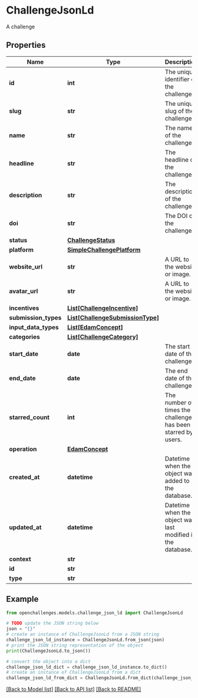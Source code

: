 # ChallengeJsonLd

A challenge

## Properties

| Name                 | Type                                                            | Description                                                  | Notes          |
| -------------------- | --------------------------------------------------------------- | ------------------------------------------------------------ | -------------- |
| **id**               | **int**                                                         | The unique identifier of the challenge.                      |
| **slug**             | **str**                                                         | The unique slug of the challenge.                            |
| **name**             | **str**                                                         | The name of the challenge.                                   |
| **headline**         | **str**                                                         | The headline of the challenge.                               | [optional]     |
| **description**      | **str**                                                         | The description of the challenge.                            |
| **doi**              | **str**                                                         | The DOI of the challenge.                                    | [optional]     |
| **status**           | [**ChallengeStatus**](ChallengeStatus.md)                       |                                                              |
| **platform**         | [**SimpleChallengePlatform**](SimpleChallengePlatform.md)       |                                                              | [optional]     |
| **website_url**      | **str**                                                         | A URL to the website or image.                               | [optional]     |
| **avatar_url**       | **str**                                                         | A URL to the website or image.                               | [optional]     |
| **incentives**       | [**List[ChallengeIncentive]**](ChallengeIncentive.md)           |                                                              |
| **submission_types** | [**List[ChallengeSubmissionType]**](ChallengeSubmissionType.md) |                                                              |
| **input_data_types** | [**List[EdamConcept]**](EdamConcept.md)                         |                                                              | [optional]     |
| **categories**       | [**List[ChallengeCategory]**](ChallengeCategory.md)             |                                                              |
| **start_date**       | **date**                                                        | The start date of the challenge.                             | [optional]     |
| **end_date**         | **date**                                                        | The end date of the challenge.                               | [optional]     |
| **starred_count**    | **int**                                                         | The number of times the challenge has been starred by users. | [default to 0] |
| **operation**        | [**EdamConcept**](EdamConcept.md)                               |                                                              | [optional]     |
| **created_at**       | **datetime**                                                    | Datetime when the object was added to the database.          |
| **updated_at**       | **datetime**                                                    | Datetime when the object was last modified in the database.  |
| **context**          | **str**                                                         |                                                              |
| **id**               | **str**                                                         |                                                              |
| **type**             | **str**                                                         |                                                              |

## Example

```python
from openchallenges.models.challenge_json_ld import ChallengeJsonLd

# TODO update the JSON string below
json = "{}"
# create an instance of ChallengeJsonLd from a JSON string
challenge_json_ld_instance = ChallengeJsonLd.from_json(json)
# print the JSON string representation of the object
print(ChallengeJsonLd.to_json())

# convert the object into a dict
challenge_json_ld_dict = challenge_json_ld_instance.to_dict()
# create an instance of ChallengeJsonLd from a dict
challenge_json_ld_from_dict = ChallengeJsonLd.from_dict(challenge_json_ld_dict)
```

[[Back to Model list]](../README.md#documentation-for-models) [[Back to API list]](../README.md#documentation-for-api-endpoints) [[Back to README]](../README.md)
